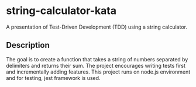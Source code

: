 # string-calculator-kata

A presentation of Test-Driven Development (TDD) using a string calculator.

## Description

The goal is to create a function that takes a string of numbers separated by delimiters and returns their sum. The project encourages writing tests first and incrementally adding features.
This project runs on node.js environment and for testing, jest framework is used.

